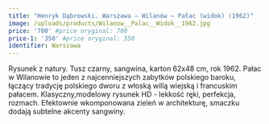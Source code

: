 ```yaml
---
title: "Henryk Dąbrowski. Warszawa – Wilanów – Pałac (widok) (1962)"
image: /uploads/products/Wilanow__Palac__Widok__1962.jpg
price: '700' #price oryginal: 700
price-1: '350' #price oryginal: 350
identifier: Warszawa
---
```


Rysunek z natury. Tusz czarny, sangwina, karton 62x48 cm, rok 1962. Pałac w Wilanowie to jeden z najcenniejszych zabytków polskiego baroku, łączący tradycję polskiego dworu z włoską willą wiejską i francuskim pałacem.
Klasyczny,modelowy rysunek HD - lekkość ręki, perfekcja, rozmach. Efektownie wkomponowana zieleń w architekturę, smaczku dodają subtelne akcenty sangwiny.